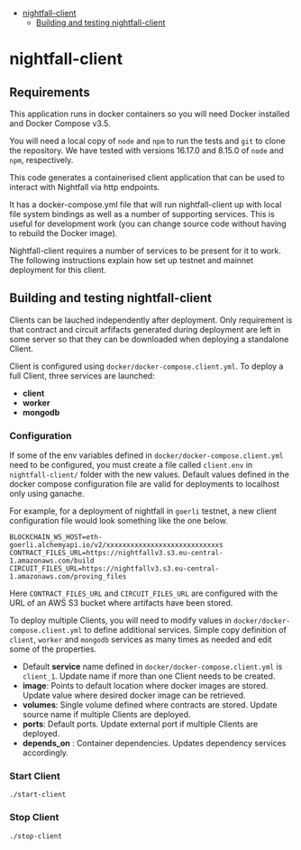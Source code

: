 <!-- START doctoc generated TOC please keep comment here to allow auto update -->
<!-- DON'T EDIT THIS SECTION, INSTEAD RE-RUN doctoc TO UPDATE -->

- [nightfall-client](#nightfall-client)
  - [Building and testing nightfall-client](#building-and-testing-nightfall-client)

<!-- END doctoc generated TOC please keep comment here to allow auto update -->

# nightfall-client

## Requirements

This application runs in docker containers so you will need Docker installed and Docker Compose
v3.5.

You will need a local copy of `node` and `npm` to run the tests and `git` to clone the repository.
We have tested with versions 16.17.0 and 8.15.0 of `node` and `npm`, respectively.

This code generates a containerised client application that can be used to interact with
Nightfall via http endpoints.

It has a docker-compose.yml file that will run nightfall-client up with local file system bindings
as well as a number of supporting services. This is useful for development work (you can change
source code without having to rebuild the Docker image).

Nightfall-client requires a number of services to be present for it to work. The
following instructions explain how set up testnet and mainnet deployment for this client.

## Building and testing nightfall-client
Clients can be lauched independently after deployment. Only requirement is that contract and circuit arfifacts
generated during deployment are left in some server so that they can be downloaded when deploying a standalone Client.

Client is configured using `docker/docker-compose.client.yml`. To deploy a full Client, three services are launched:
- **client** 
- **worker** 
- **mongodb**

### Configuration 
If some of the env variables defined in `docker/docker-compose.client.yml` need to be configured, you must create a file called `client.env` in `nightfall-client/` folder with the new values. Default values defined in the docker compose configuration file are valid for deployments to localhost only using ganache.

For example, for a deployment of nightfall in `goerli` testnet, a new client configuration file would look something like the one below.

```
BLOCKCHAIN_WS_HOST=eth-goerli.alchemyapi.io/v2/xxxxxxxxxxxxxxxxxxxxxxxxxxxxs
CONTRACT_FILES_URL=https://nightfallv3.s3.eu-central-1.amazonaws.com/build
CIRCUIT_FILES_URL=https://nightfallv3.s3.eu-central-1.amazonaws.com/proving_files
```

Here `CONTRACT_FILES_URL` and `CIRCUIT_FILES_URL` are configured with the URL of an AWS S3 bucket where artifacts have been stored.

To deploy multiple Clients, you will need to modify values in `docker/docker-compose.client.yml` to define additional services. Simple copy definition of `client`, `worker` and `mongodb` services as many times as needed and edit some of the 
properties.

- Default **service** name defined in `docker/docker-compose.client.yml` is `client_1`. Update name if more than one Client
needs to be created.
- **image**: Points to default location where docker images are stored. Update value where desired docker image can be retrieved.
- **volumes**: Single volume defined where contracts are stored. Update source name if multiple Clients are deployed.
- **ports**: Default ports. Update external port if multiple Clients are deployed.
- **depends_on** : Container dependencies. Updates dependency services accordingly.


### Start Client
```
./start-client
```

### Stop Client
```
./stop-client
```

